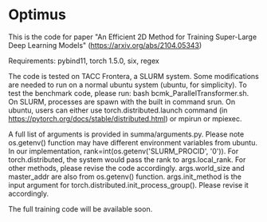 # Optimus
This is the code for paper "An Efficient 2D Method for Training Super-Large Deep Learning Models" (https://arxiv.org/abs/2104.05343)

Requirements: pybind11, torch 1.5.0, six, regex

The code is tested on TACC Frontera, a SLURM system. Some modifications are needed to run on a normal ubuntu system (ubuntu, for simplicity).
To test the benchmark code, please run: bash bcmk_ParallelTransformer.sh. On SLURM, processes are spawn with the built in command srun. On ubuntu, users can either use torch.distributed.launch command (in https://pytorch.org/docs/stable/distributed.html) or mpirun or mpiexec.

A full list of arguments is provided in summa/arguments.py. Please note os.getenv() function may have different environment variables from ubuntu. In our implementation, rank=int(os.getenv('SLURM_PROCID', '0')). For torch.distributed, the system would pass the rank to args.local_rank. For other methods, please revise the code accordingly.
args.world_size and master_addr are also from os.getenv() function. args.init_method is the input argument for torch.distributed.init_process_group(). Please revise it accordingly.

The full training code will be available soon.
